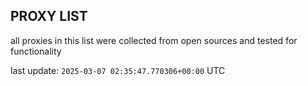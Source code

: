 ## PROXY LIST

all proxies in this list were collected from open sources and tested for functionality

last update: `2025-03-07 02:35:47.770306+00:00` UTC